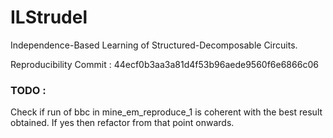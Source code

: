 # ILStrudel

Independence-Based Learning of Structured-Decomposable Circuits.

Reproducibility Commit : 44ecf0b3aa3a81d4f53b96aede9560f6e6866c06

### TODO :
Check if run of bbc in mine_em_reproduce_1 is coherent with the best result obtained. If yes then refactor from that point onwards.

